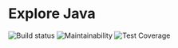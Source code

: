 # Explore Java

![Build status](https://api.travis-ci.org/leoniv/stepik.adaptive.java.svg?branch=master)
![Maintainability](https://api.codeclimate.com/v1/badges/4e1d474881c686cb5e3c/maintainability)
![Test Coverage](https://api.codeclimate.com/v1/badges/4e1d474881c686cb5e3c/test_coverage)
